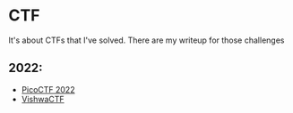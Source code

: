 # CTF
It's about CTFs that I've solved. There are my writeup for those challenges
## 2022:
- [PicoCTF 2022](https://github.com/TwentySick/CTF/tree/main/2022/Picoctf2022)
- [VishwaCTF](https://github.com/TwentySick/CTF/tree/main/2022/VishwaCTF)
